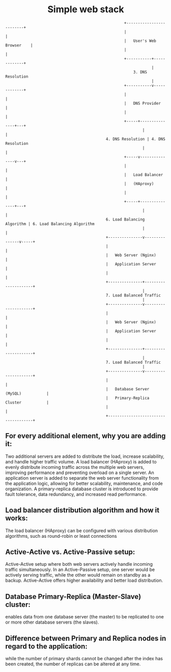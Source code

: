 <h1 align="center">Simple web stack</h1>

                                                        +-------------------------+
                                                        |                         |
                                                        |   User's Web Browser    |
                                                        |                         |
                                                        +-----------+-------------+
                                                                    |
                                                            3. DNS Resolution
                                                                    |
                                                        +-----------v-------------+
                                                        |                         |
                                                        |   DNS Provider          |
                                                        |                         |
                                                        +-----+---------------+---+
                                                                |               |
                                                4. DNS Resolution | 4. DNS Resolution
                                                                |               |
                                                        +-----v---------------v---+
                                                        |                         |
                                                        |   Load Balancer         |
                                                        |   (HAproxy)             |
                                                        |                         |
                                                        +-----+---------------+---+
                                                                |               |
                                                6. Load Balancing Algorithm | 6. Load Balancing Algorithm
                                                                |               |
                                                +---------------v---------------v-----+
                                                |                                     |
                                                |   Web Server (Nginx)                 |
                                                |   Application Server                 |
                                                |                                     |
                                                +---------------+---------------------+
                                                                |
                                                7. Load Balanced Traffic
                                                                |
                                                +---------------v---------------------+
                                                |                                     |
                                                |   Web Server (Nginx)                 |
                                                |   Application Server                 |
                                                |                                     |
                                                +---------------+---------------------+
                                                                |
                                                7. Load Balanced Traffic
                                                                |
                                                +---------------v---------------------+
                                                |                                     |
                                                |   Database Server (MySQL)           |
                                                |   Primary-Replica Cluster           |
                                                |                                     |
                                                +-------------------------------------+


## For every additional element, why you are adding it:
Two additional servers are added to distribute the load, increase scalability, and handle higher traffic volume.
A load balancer (HAproxy) is added to evenly distribute incoming traffic across the multiple web servers, improving performance and preventing overload on a single server.
An application server is added to separate the web server functionality from the application logic, allowing for better scalability, maintenance, and code organization.
A primary-replica database cluster is introduced to provide fault tolerance, data redundancy, and increased read performance.

## Load balancer distribution algorithm and how it works:

The load balancer (HAproxy) can be configured with various distribution algorithms, such as round-robin or least connections

## Active-Active vs. Active-Passive setup:
Active-Active setup where both web servers actively handle incoming traffic simultaneously. In an Active-Passive setup, one server would be actively serving traffic, while the other would remain on standby as a backup. Active-Active offers higher availability and better load distribution.

## Database Primary-Replica (Master-Slave) cluster:
enables data from one database server (the master) to be replicated to one or more other database servers (the slaves). 

## Difference between Primary and Replica nodes in regard to the application:
while the number of primary shards cannot be changed after the index has been created, the number of replicas can be altered at any time.
